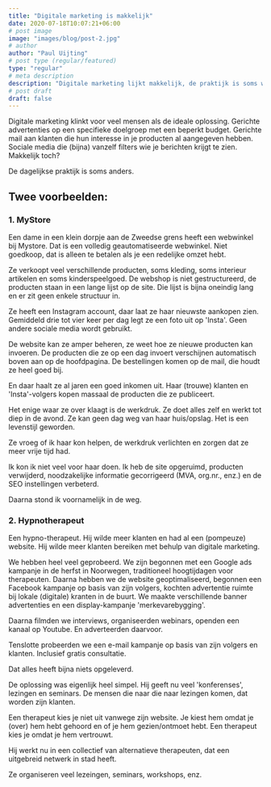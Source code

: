 ```yaml
---
title: "Digitale marketing is makkelijk"
date: 2020-07-18T10:07:21+06:00
# post image
image: "images/blog/post-2.jpg"
# author
author: "Paul Uijting"
# post type (regular/featured)
type: "regular"
# meta description
description: "Digitale marketing lijkt makkelijk, de praktijk is soms weerbarstiger."
# post draft
draft: false
---
```



Digitale marketing klinkt voor veel mensen als de ideale oplossing. Gerichte advertenties op een specifieke doelgroep met een beperkt budget. Gerichte mail aan klanten die hun interesse in je producten al aangegeven hebben. Sociale media die (bijna) vanzelf filters wie je berichten krijgt te zien. Makkelijk toch?

De dagelijkse praktijk is soms anders. 

## Twee voorbeelden:

### 1. MyStore

Een dame in een klein dorpje aan de Zweedse grens heeft een webwinkel bij Mystore. Dat is een volledig geautomatiseerde webwinkel. 
Niet goedkoop, dat is alleen te betalen als je een redelijke omzet hebt.

Ze verkoopt veel verschillende producten, soms kleding, soms interieur artikelen en soms kinderspeelgoed. De webshop is niet gestructureerd, de producten staan in een lange lijst op de site. Die lijst is bijna oneindig lang en er zit geen enkele structuur in.

Ze heeft een Instagram account, daar laat ze haar nieuwste aankopen zien. Gemiddeld drie tot vier keer per dag legt ze een foto uit op 'Insta'. 
Geen andere sociale media wordt gebruikt.

De website kan ze amper beheren, ze weet hoe ze nieuwe producten kan invoeren. De producten die ze op een dag invoert verschijnen automatisch boven aan op de hoofdpagina. De bestellingen komen op de mail, die houdt ze heel goed bij.  

En daar haalt ze al jaren een goed inkomen uit. Haar (trouwe) klanten en 'Insta'-volgers kopen massaal de producten die ze publiceert.

Het enige waar ze over klaagt is de werkdruk. Ze doet alles zelf en werkt tot diep in de avond. Ze kan geen dag weg van haar huis/opslag.
Het is een levenstijl geworden.

Ze vroeg of ik haar kon helpen, de werkdruk verlichten en zorgen dat ze meer vrije tijd had. 

Ik kon ik niet veel voor haar doen. Ik heb de site opgeruimd, producten verwijderd, noodzakelijke informatie gecorrigeerd (MVA, org.nr., enz.) en de SEO instellingen verbeterd. 

Daarna stond ik voornamelijk in de weg. 



### 2. Hypnotherapeut

Een hypno-therapeut. Hij wilde meer klanten en had al een (pompeuze) website. Hij wilde meer klanten bereiken met behulp van digitale marketing. 

We hebben heel veel geprobeerd.
We zijn begonnen met een Google ads kampanje in de herfst in Noorwegen, traditioneel hoogtijdagen voor therapeuten. Daarna hebben we de website geoptimaliseerd, begonnen een Facebook kampanje op basis van zijn volgers, kochten advertentie ruimte bij lokale (digitale) kranten in de buurt. We maakte verschillende banner advertenties en een display-kampanje 'merkevarebygging'.

Daarna filmden we interviews, organiseerden webinars, openden een kanaal op Youtube. En adverteerden daarvoor.

Tenslotte probeerden we een e-mail kampanje op basis van zijn volgers en klanten. Inclusief gratis consultatie.

Dat alles heeft bijna niets opgeleverd. 

De oplossing was eigenlijk heel simpel. 
Hij geeft nu veel 'konferenses', lezingen en seminars. 
De mensen die naar die naar lezingen komen, dat worden zijn klanten.

Een therapeut kies je niet uit vanwege zijn website.
Je kiest hem omdat je (over) hem hebt gehoord en of je hem gezien/ontmoet hebt. Een therapeut kies je omdat je hem vertrouwt.

Hij werkt nu in een collectief van alternatieve therapeuten, dat een uitgebreid netwerk in stad heeft.

Ze organiseren veel lezeingen, seminars, workshops, enz.




## 






